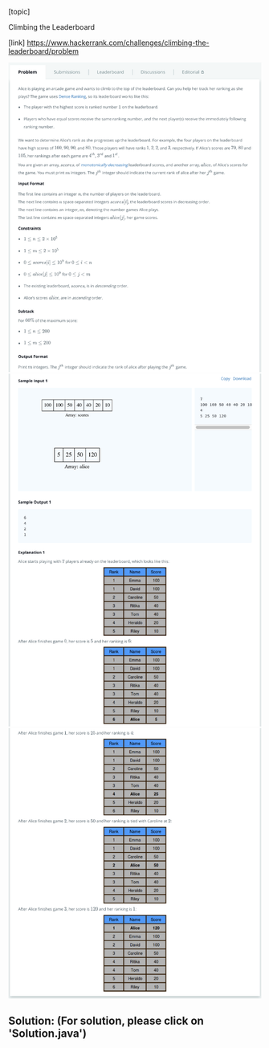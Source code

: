 [topic]

Climbing the Leaderboard

[link]
https://www.hackerrank.com/challenges/climbing-the-leaderboard/problem


![Alt text](q1.png?raw=true "Title")
![Alt text](q2.png?raw=true "Title")
![Alt text](q3.png?raw=true "Title")

## Solution: (For solution, please click on 'Solution.java')